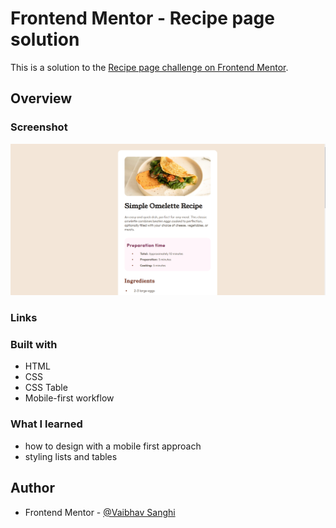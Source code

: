 # Frontend Mentor - Recipe page solution

This is a solution to the [Recipe page challenge on Frontend Mentor](https://www.frontendmentor.io/challenges/recipe-page-KiTsR8QQKm).

## Overview

### Screenshot

![](./images/screenshot.png)

### Links

<!-- - Live Site URL: (https://your-live-site-url.com) -->

### Built with

- HTML
- CSS
- CSS Table
- Mobile-first workflow

### What I learned

- how to design with a mobile first approach
- styling lists and tables

## Author

- Frontend Mentor - [@Vaibhav Sanghi](https://github.com/Vaibhav-Sanghi)
